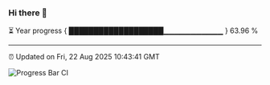 ### Hi there 👋

⏳ Year progress { ███████████████████▁▁▁▁▁▁▁▁▁▁▁ } 63.96 %

---

⏰ Updated on Fri, 22 Aug 2025 10:43:41 GMT

![Progress Bar CI](https://github.com/IshwaranRudhara/GIT-ACTION/workflows/Progress%20Bar%20CI/badge.svg)
